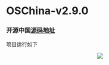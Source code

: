 # OSChina-v2.9.0

### 开源中国[源码地址](https://gitee.com/oschina/android-app)

项目运行如下
<div align=center>
<img src="https://github.com/ainiyiwan/InteractiveChart/blob/master/gif/chat.gif"/>
</div>

